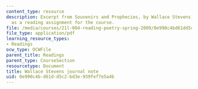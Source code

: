```yaml
---
content_type: resource
description: Excerpt from Souvenirs and Prophecies, by Wallace Stevens, presented
  as a reading assignment for the course.
file: /media/courses/21l-004-reading-poetry-spring-2009/0e990c4bd61dd5c2bd3e939fef7e5a4b_MIT21l_004s09_read04_stevens.pdf
file_type: application/pdf
learning_resource_types:
- Readings
ocw_type: OCWFile
parent_title: Readings
parent_type: CourseSection
resourcetype: Document
title: Wallace Stevens journal note
uid: 0e990c4b-d61d-d5c2-bd3e-939fef7e5a4b
---
```

